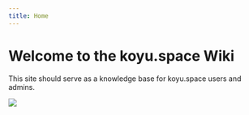 ```yaml
---
title: Home
---
```


# Welcome to the koyu.space Wiki

This site should serve as a knowledge base for koyu.space users and admins.

![](https://pbs.twimg.com/media/DGo0HjcVYAU6lF5.jpg)